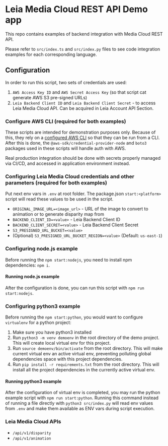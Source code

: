 # Leia Media Cloud REST API Demo app

This repo contains examples of backend integration with Media Cloud REST API.

Please refer to `src/index.ts` and `src/index.py` files to see code integration examples for each corresponding language.

## Configuration
In order to run this script, two sets of credentials are used: 
1. `AWS Access Key ID` and `AWS Secret Access Key` (so that script cat generate AWS S3 pre-signed URLs)
2. `Leia Backend Client ID` and `Leia Backend Client Secret` - to access Leia Media Cloud API. Can be acquired in Leia Account API Section.

### Configure AWS CLI (required for both examples)
These scripts are intended for demonstration purposes only. Because of this, they rely on a [configured AWS CLI](https://docs.aws.amazon.com/cli/latest/userguide/cli-configure-files.html#cli-configure-files-methods) so that they can be run from a CLI. After this is done, the `@aws-sdk/credential-provider-node` and `boto3` packages used in these scripts will handle auth with AWS.

Real production integration should be done with secrets properly managed via CI/CD, and accessed in application environment instead. 

### Configuring Leia Media Cloud credentials and other parameters (required for both examples)
Put next env vars in `.env` at root folder. The package.json `start:<platform>` script will read these values to be used in the script.
* `ORIGINAL_IMAGE_URL=<image_url>` - URL of the image to convert to animation or to generate disparity map from
* `BACKEND_CLIENT_ID=<value>` - Leia Backend Client ID
* `BACKEND_CLIENT_SECRET=<value>` - Leia Backend Client Secret
* `S3_PRESIGNED_URL_BUCKET=<value>`
* (Optional) `S3_PRESIGNED_URL_BUCKET_REGION=<value>` (Default: `us-east-1`)

### Configuring node.js example
Before running the `npm start:nodejs`, you need to install npm dependencies: `npm i`.

#### Running node.js example
After the configuration is done, you can run this script with `npm run start:nodejs`.

### Configuring python3 example
Before running the `npm start:python`, you would want to configure `virtualenv` for a python project:
1. Make sure you have python3 installed
2. Run `python3 -m venv demoenv` in the root directory of the demo project. This will create local virtual env for this project.
3. Run `source demoenv/bin/activate` from the root directory. This will make current virtual env an active virtual env, preventing polluting global dependencies space with this project dependencies.
4. Run `pip install -r requirements.txt` from the root directory. This will install all the project dependencies in the currently active virtual env.

#### Running python3 example
After the configuration of virtual env is completed, you may run the python example script with `npm run start:python`. Running this command instead of running a file directly with `python3 src/index.py` will read env values from `.env` and make them available as ENV vars during script execution.  

### Leia Media Cloud APIs
* `/api/v1/disparity`
* `/api/v1/animation`
